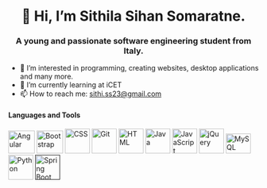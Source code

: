 <h1 align="center">👋 Hi, I’m Sithila Sihan Somaratne.</h1>

<h3 align="center">A young and passionate software engineering student from Italy.</h3>


- 👀 I’m interested in programming, creating websites, desktop applications and many more.
- 🌱 I’m currently learning at iCET
- 📫 How to reach me: sithi.ss23@gmail.com

<h4>Languages and Tools</h4>
<a href="https://angular.io/"><img src="https://camo.githubusercontent.com/9eecc42439347332f256a326363924551042f5b96235f972982512199476611a/68747470733a2f2f616e67756c61722e696f2f6173736574732f696d616765732f6c6f676f732f616e67756c61722f616e67756c61722e737667" width="53" height="46" alt="Angular"></a>
<a href="https://getbootstrap.com/"><img src="https://upload.wikimedia.org/wikipedia/commons/thumb/b/b2/Bootstrap_logo.svg/1200px-Bootstrap_logo.svg.png" width="53" height="46" alt="Bootstrap"></a>
<a href="https://developer.mozilla.org/en-US/docs/Web/CSS"><img src="https://upload.wikimedia.org/wikipedia/commons/d/d5/CSS3_logo_and_wordmark.svg" width="50" height="50" alt="CSS"></a>
<a href="https://git-scm.com/"><img src="https://glue-labs.com/wp-content/uploads/2019/04/4.png" width="50" height="50" alt="Git"></a>
<a href="https://developer.mozilla.org/en-US/docs/Web/HTML"><img src="https://upload.wikimedia.org/wikipedia/commons/thumb/6/61/HTML5_logo_and_wordmark.svg/800px-HTML5_logo_and_wordmark.svg.png" width="50" height="50" alt="HTML"></a>
<a href="https://www.java.com/en/"><img src="https://cdn.icon-icons.com/icons2/2699/PNG/512/java_logo_icon_169577.png" width="50" height="50" alt="Java"></a>
<a href="https://developer.mozilla.org/en-US/docs/Web/JavaScript"><img src="https://upload.wikimedia.org/wikipedia/commons/thumb/9/99/Unofficial_JavaScript_logo_2.svg/800px-Unofficial_JavaScript_logo_2.svg.png" width="50" height="50" alt="JavaScript"></a>
<a href="https://jquery.com/"><img src="https://www.interviewbit.com/blog/wp-content/uploads/2021/10/jquery-logo-vertical_large_square.png" width="50" height="50" alt="jQuery"></a>
<a href="https://www.mysql.com/"><img src="https://www.geekandjob.com/uploads/wiki/eceb15684d4183c66f73c1a9bb777eef708b2b66.png" width="50" height="40" alt="MySQL"></a>
<a href="https://spring.io/projects/spring-boot"><img src="https://upload.wikimedia.org/wikipedia/commons/thumb/c/c3/Python-logo-notext.svg/1869px-Python-logo-notext.svg.png" width="50" height="50" alt="Python"></a>
<a href=""><img src="https://camo.githubusercontent.com/4545b55c7771bbd175235c80b518dcbbf2f6ee0b984a51ad9363cba8cb70e67c/68747470733a2f2f7777772e766563746f726c6f676f2e7a6f6e652f6c6f676f732f737072696e67696f2f737072696e67696f2d69636f6e2e737667"  width="50" height="50" alt="Spring Boot"></a>



<!---
Sithila-Sihan-Somaratne/Sithila-Sihan-Somaratne is a ✨ special ✨ repository because its `README.md` (this file) appears on your GitHub profile.
You can click the Preview link to take a look at your changes.
--->
